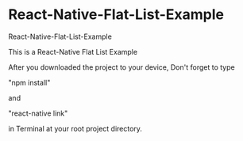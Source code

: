 # React-Native-Flat-List-Example
React-Native-Flat-List-Example

This is a React-Native Flat List Example

After you downloaded the project to your device, Don't forget to type

"npm install"

and

"react-native link"

in Terminal at your root project directory.
